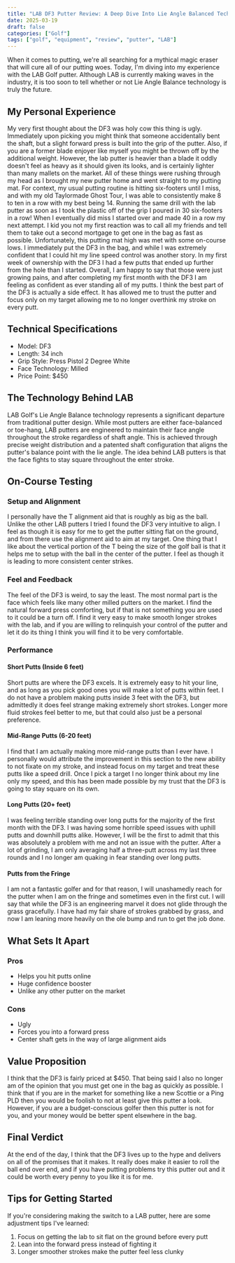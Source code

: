 ```yaml
---
title: "LAB DF3 Putter Review: A Deep Dive Into Lie Angle Balanced Technology"
date: 2025-03-19
draft: false
categories: ["Golf"]
tags: ["golf", "equipment", "review", "putter", "LAB"]
---
```


When it comes to putting, we're all searching for a mythical magic eraser that will cure all of our putting woes. Today, I'm diving into my experience with the LAB Golf putter. Although LAB is currently making waves in the industry, it is too soon to tell whether or not Lie Angle Balance technology is truly the future.

## My Personal Experience

My very first thought about the DF3 was holy cow this thing is ugly. Immediately upon picking you might think that someone accidentally bent the shaft, but a slight forward press is built into the grip of the putter. Also, if you are a former blade enjoyer like myself you might be thrown off by the additional weight. However, the lab putter is heavier than a blade it oddly doesn't feel as heavy as it should given its looks, and is certainly lighter than many mallets on the market. All of these things were rushing through my head as I brought my new putter home and went straight to my putting mat. For context, my usual putting routine is hitting six-footers until I miss, and with my old Taylormade Ghost Tour, I was able to consistently make 8 to ten in a row with my best being 14. Running the same drill with the lab putter as soon as I took the plastic off of the grip I poured in 30 six-footers in a row! When I eventually did miss I started over and made 40 in a row my next attempt. I kid you not my first reaction was to call all my friends and tell them to take out a second mortgage to get one in the bag as fast as possible. Unfortunately, this putting mat high was met with some on-course lows. I immediately put the DF3 in the bag, and while I was extremely confident that I could hit my line speed control was another story. In my first week of ownership with the DF3 I had a few putts that ended up further from the hole than I started. Overall, I am happy to say that those were just growing pains, and after completing my first month with the DF3 I am feeling as confident as ever standing all of my putts. I think the best part of the DF3 is actually a side effect. It has allowed me to trust the putter and focus only on my target allowing me to no longer overthink my stroke on every putt.

## Technical Specifications

- Model: DF3
- Length: 34 inch
- Grip Style: Press Pistol 2 Degree White
- Face Technology: Milled
- Price Point: $450

## The Technology Behind LAB

LAB Golf's Lie Angle Balance technology represents a significant departure from traditional putter design. While most putters are either face-balanced or toe-hang, LAB putters are engineered to maintain their face angle throughout the stroke regardless of shaft angle. This is achieved through precise weight distribution and a patented shaft configuration that aligns the putter's balance point with the lie angle. The idea behind LAB putters is that the face fights to stay square throughout the enter stroke.

## On-Course Testing

### Setup and Alignment

I personally have the T alignment aid that is roughly as big as the ball. Unlike the other LAB putters I tried I found the DF3 very intuitive to align. I feel as though it is easy for me to get the putter sitting flat on the ground, and from there use the alignment aid to aim at my target. One thing that I like about the vertical portion of the T being the size of the golf ball is that it helps me to setup with the ball in the center of the putter. I feel as though it is leading to more consistent center strikes.

### Feel and Feedback

The feel of the DF3 is weird, to say the least. The most normal part is the face which feels like many other milled putters on the market. I find the natural forward press comforting, but if that is not something you are used to it could be a turn off. I find it very easy to make smooth longer strokes with the lab, and if you are willing to relinquish your control of the putter and let it do its thing I think you will find it to be very comfortable.

### Performance

#### Short Putts (Inside 6 feet)

Short putts are where the DF3 excels. It is extremely easy to hit your line, and as long as you pick good ones you will make a lot of putts within feet. I do not have a problem making putts inside 3 feet with the DF3, but admittedly it does feel strange making extremely short strokes. Longer more fluid strokes feel better to me, but that could also just be a personal preference.

#### Mid-Range Putts (6-20 feet)

I find that I am actually making more mid-range putts than I ever have. I personally would attribute the improvement in this section to the new ability to not fixate on my stroke, and instead focus on my target and treat these putts like a speed drill. Once I pick a target I no longer think about my line only my speed, and this has been made possible by my trust that the DF3 is going to stay square on its own.

#### Long Putts (20+ feet)

I was feeling terrible standing over long putts for the majority of the first month with the DF3. I was having some horrible speed issues with uphill putts and downhill putts alike. However, I will be the first to admit that this was absolutely a problem with me and not an issue with the putter. After a lot of grinding, I am only averaging half a three-putt across my last three rounds and I no longer am quaking in fear standing over long putts.

#### Putts from the Fringe

I am not a fantastic golfer and for that reason, I will unashamedly reach for the putter when I am on the fringe and sometimes even in the first cut. I will say that while the DF3 is an engineering marvel it does not glide through the grass gracefully. I have had my fair share of strokes grabbed by grass, and now I am leaning more heavily on the ole bump and run to get the job done.

## What Sets It Apart

### Pros

- Helps you hit putts online
- Huge confidence booster
- Unlike any other putter on the market

### Cons

- Ugly
- Forces you into a forward press
- Center shaft gets in the way of large alignment aids

## Value Proposition

I think that the DF3 is fairly priced at $450. That being said I also no longer am of the opinion that you must get one in the bag as quickly as possible. I think that if you are in the market for something like a new Scottie or a Ping PLD then you would be foolish to not at least give this putter a look. However, if you are a budget-conscious golfer then this putter is not for you, and your money would be better spent elsewhere in the bag.

## Final Verdict

At the end of the day, I think that the DF3 lives up to the hype and delivers on all of the promises that it makes. It really does make it easier to roll the ball end over end, and if you have putting problems try this putter out and it could be worth every penny to you like it is for me.

## Tips for Getting Started

If you're considering making the switch to a LAB putter, here are some adjustment tips I've learned:

1. Focus on getting the lab to sit flat on the ground before every putt
2. Lean into the forward press instead of fighting it
3. Longer smoother strokes make the putter feel less clunky
